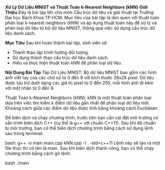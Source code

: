 **Xử Lý Dữ Liệu MNIST và Thuật Toán k-Nearest Neighbors (kNN)**
**Giới Thiệu**
Đây là bài tập lớn cho môn Cấu trúc dữ liệu và giải thuật tại Trường Đại học Bách Khoa TP.HCM. Mục tiêu của bài tập là làm quen với thuật toán phân loại k-nearest neighbors (kNN) và áp dụng thuật toán này để xử lý và phân loại dữ liệu từ bộ dữ liệu MNIST, thông qua việc sử dụng cấu trúc dữ liệu danh sách.

**Mục Tiêu**
Sau khi hoàn thành bài tập, sinh viên sẽ:
+ Thành thạo lập trình hướng đối tượng.
+ Sử dụng thành thạo cấu trúc dữ liệu danh sách.
+ Hiểu và thực hiện thuật toán kNN để phân loại dữ liệu.

**Nội Dung Bài Tập**
Tập Dữ Liệu MNIST:
Bộ dữ liệu MNIST bao gồm các hình ảnh viết tay của các chữ số từ 0 đến 9 với kích thước 28x28 pixel.
Dữ liệu được lưu trữ dưới dạng các giá trị pixel từ 0 đến 255, mỗi hình ảnh đi kèm với một nhãn từ 0 đến 9.

Thuật Toán k-Nearest Neighbors (kNN):
kNN là một thuật toán phân loại dựa trên việc tìm kiếm k điểm dữ liệu gần nhất để phân loại dữ liệu mới.
Khoảng cách giữa các điểm dữ liệu được tính bằng khoảng cách Euclidean.


Để biên dịch và chạy chương trình, trước tiên bạn cần cài đặt môi trường có sẵn trình biên dịch C++ (cụ thể là g++ với chuẩn C++11). Sau khi đã chuẩn bị môi trường, bạn có thể biên dịch chương trình bằng cách sử dụng lệnh sau trong terminal:

bash:
g++ -o main main.cpp kNN.cpp -I . -std=c++11
Lệnh này sẽ tạo ra một file thực thi có tên là main. Sau khi biên dịch thành công, bạn có thể chạy chương trình bằng cách gõ lệnh:

bash
./main
